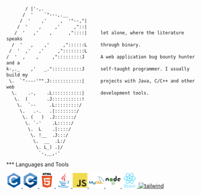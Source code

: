    
           / |'-,.
          /  '    `"---,.__
         /  '    ,'     ,  '"--,"|                     
        /  '    ,     ,'     ,"::|
       /  '   ,'    ,      ,"::::|     let alone, where the literature speaks     
      /  '   ,    ,'     ,"::::::L     through binary.     
     /  '  ,'   ,'     ,"::::::::L           
    /  '  ,    ,     ,":::::::::J      A web application bug bounty hunter and a   
    k-,._    ,'   _.":::::::::::J      self-taught programmer. I usually build my  
     \.  `"----'"".J::::::::::::|      projects with Java, C/C++ and other web     
      \.    .-,    .L:::::::::::|      development tools.     
       \.  (       .J:::::::::::!      
        \.  `--     .L:::::::::/       
         \.   .-.   .|::::::::/
          \. (   )  .J:::::::/
           \. `-'    .L:::::/             
            \.  L    .|::::/
             \. !__  .J:::/             
              \.  __  .L:/
               \. L_) .|/
                `-,__,-' 




*** Languages and Tools
<p align="left"> <a href="https://www.cprogramming.com/" target="_blank" rel="noreferrer"> <img src="https://raw.githubusercontent.com/devicons/devicon/master/icons/c/c-original.svg" alt="c" width="40" height="40"/> </a> <a href="https://www.w3schools.com/cpp/" target="_blank" rel="noreferrer"> <img src="https://raw.githubusercontent.com/devicons/devicon/master/icons/cplusplus/cplusplus-original.svg" alt="cplusplus" width="40" height="40"/> </a> <a href="https://www.w3.org/html/" target="_blank" rel="noreferrer"> <img src="https://raw.githubusercontent.com/devicons/devicon/master/icons/html5/html5-original-wordmark.svg" alt="html5" width="40" height="40"/> </a> <a href="https://www.java.com" target="_blank" rel="noreferrer"> <img src="https://raw.githubusercontent.com/devicons/devicon/master/icons/java/java-original.svg" alt="java" width="40" height="40"/> </a> <a href="https://developer.mozilla.org/en-US/docs/Web/JavaScript" target="_blank" rel="noreferrer"> <img src="https://raw.githubusercontent.com/devicons/devicon/master/icons/javascript/javascript-original.svg" alt="javascript" width="40" height="40"/> </a> <a href="https://www.mysql.com/" target="_blank" rel="noreferrer"> <img src="https://raw.githubusercontent.com/devicons/devicon/master/icons/mysql/mysql-original-wordmark.svg" alt="mysql" width="40" height="40"/> </a> <a href="https://nodejs.org" target="_blank" rel="noreferrer"> <img src="https://raw.githubusercontent.com/devicons/devicon/master/icons/nodejs/nodejs-original-wordmark.svg" alt="nodejs" width="40" height="40"/> </a> <a href="https://reactjs.org/" target="_blank" rel="noreferrer"> <img src="https://raw.githubusercontent.com/devicons/devicon/master/icons/react/react-original-wordmark.svg" alt="react" width="40" height="40"/> </a> <a href="https://tailwindcss.com/" target="_blank" rel="noreferrer"> <img src="https://www.vectorlogo.zone/logos/tailwindcss/tailwindcss-icon.svg" alt="tailwind" width="40" height="40"/> </a> </p>




                
